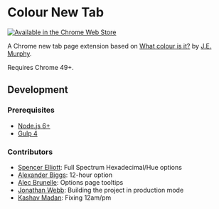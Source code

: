 # Colour New Tab

[<img src="https://developer.chrome.com/webstore/images/ChromeWebStore_Badge_v2_206x58.png" alt="Available in the Chrome Web Store">][chrome-store]

A Chrome new tab page extension based on [What colour is it?][original] by [J.E. Murphy][author].

Requires Chrome 49+.


## Development

### Prerequisites
- [Node.js 6+](https://nodejs.org/en/)
- [Gulp 4](https://github.com/gulpjs/gulp/tree/4.0)

### Contributors
- [Spencer Elliott](http://github.com/elliottsj/): Full Spectrum Hexadecimal/Hue options
- [Alexander Biggs](https://github.com/akbiggs): 12-hour option
- [Alec Brunelle](https://github.com/aleccool213): Options page tooltips
- [Jonathan Webb](https://github.com/jwebbed): Building the project in production mode
- [Kashav Madan](https://github.com/kshvmdn): Fixing 12am/pm


[chrome-store]: https://chrome.google.com/webstore/detail/colour-new-tab-page/hniakoleggfkjjoncnnhinhdbgffkdmd
[original]: http://whatcolourisit.scn9a.org
[author]: http://jemurphy.org/
